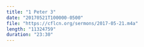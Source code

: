 ```yaml
---
title: "1 Peter 3"
date: "20170521T100000-0500"
file: "https://cflcn.org/sermons/2017-05-21.m4a"
length: "11324759"
duration: "23:30"
---
```

